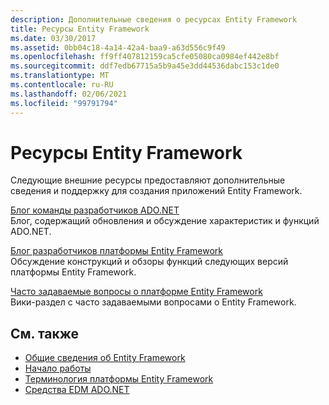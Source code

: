 ```yaml
---
description: Дополнительные сведения о ресурсах Entity Framework
title: Ресурсы Entity Framework
ms.date: 03/30/2017
ms.assetid: 0bb04c18-4a14-42a4-baa9-a63d556c9f49
ms.openlocfilehash: ff9ff407812159ca5cfe05080ca0984ef442e8bf
ms.sourcegitcommit: ddf7edb67715a5b9a45e3dd44536dabc153c1de0
ms.translationtype: MT
ms.contentlocale: ru-RU
ms.lasthandoff: 02/06/2021
ms.locfileid: "99791794"
---
```

# <a name="entity-framework-resources"></a>Ресурсы Entity Framework

Следующие внешние ресурсы предоставляют дополнительные сведения и поддержку для создания приложений Entity Framework.  
  
 [Блог команды разработчиков ADO.NET](/archive/blogs/adonet/)  
 Блог, содержащий обновления и обсуждение характеристик и функций ADO.NET.  
  
 [Блог разработчиков платформы Entity Framework](/archive/blogs/efdesign)  
 Обсуждение конструкций и обзоры функций следующих версий платформы Entity Framework.  
  
 [Часто задаваемые вопросы о платформе Entity Framework](https://social.technet.microsoft.com/wiki/contents/articles/3737.entity-framework-faq.aspx)  
 Вики-раздел с часто задаваемыми вопросами о Entity Framework.  
  
## <a name="see-also"></a>См. также

- [Общие сведения об Entity Framework](overview.md)
- [Начало работы](getting-started.md)
- [Терминология платформы Entity Framework](terminology.md)
- [Средства EDM ADO.NET](/previous-versions/dotnet/netframework-4.0/bb399249(v=vs.100))

